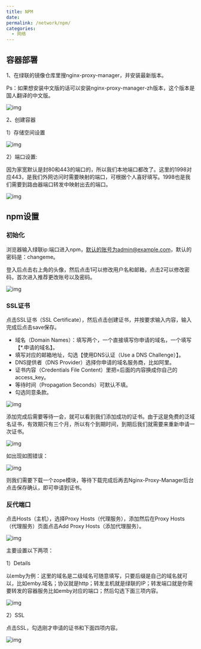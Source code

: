 ```yaml
---
title: NPM
date:
permalink: /network/npm/
categories:
  - 网络
---
```

## 容器部署

1、在绿联的镜像仓库里搜nginx-proxy-manager，并安装最新版本。

Ps：如果想安装中文版的话可以安装nginx-proxy-manager-zh版本，这个版本是国人翻译的中文版。

![img](./img/0301.png)

2、创建容器

1）存储空间设置

![img](./img/0302.png)

2）端口设置:

因为家宽默认是封80和443的端口的，所以我们本地端口都改了。这里的1998对应443，是我们外网访问时需要映射的端口，可根据个人喜好填写。1998也是我们需要到路由器端口转发中映射出去的端口。

![img](./img/0303.png)

## npm设置

### 初始化

浏览器输入绿联ip:端口进入npm，默认的账号为admin@example.com，默认的密码是：changeme。

登入后点击右上角的头像，然后点击1可以修改用户名和邮箱，点击2可以修改密码，首次进入推荐更改账号以及密码。

![img](./img/0304.png)

### SSL证书

点击SSL证书（SSL Certificate），然后点击创建证书，并按要求输入内容，输入完成后点击save保存。

- 域名（Domain Names）：填写两个，一个直接填写你申请的域名，一个填写【*.申请的域名】。
- 填写对应的邮箱地址，勾选【使用DNS认证（Use a DNS Challenge）】。
- DNS提供者（DNS Provider）选择你申请的域名服务商，比如阿里。
- 证书内容（Credentials File Content）里把=后面的内容换成你自己的access_key。
- 等待时间（Propagation Seconds）可默认不填。
- 勾选同意条款。

![img](./img/0305.png)

添加完成后需要等待一会，就可以看到我们添加成功的证书。由于这是免费的泛域名证书，有效期只有三个月，所以有个到期时间，到期后我们就需要来重新申请一次证书。

![img](./img/0306.png)

如出现如图错误：

![img](./img/0307.png)

则我们需要下载一个zope模块，等待下载完成后再去Nginx-Proxy-Manager后台点击保存确认，即可申请到证书。

### 反代端口

点击Hosts（主机），选择Proxy Hosts（代理服务），添加然后在Proxy Hosts（代理服务）页面点击Add Proxy Hosts（添加代理服务）。

![img](./img/0308.png)

主要设置以下两项：

1）Details

以emby为例：这里的域名是二级域名可随意填写，只要后缀是自己的域名就可以，比如emby.域名；协议就是http；转发主机就是绿联的IP；转发端口就是你需要转发的容器服务比如emby对应的端口；然后勾选下面三项内容。

![img](./img/0309.png)


2）SSL

点击SSL，勾选刚才申请的证书和下面四项内容。

![img](./img/0310.png)

